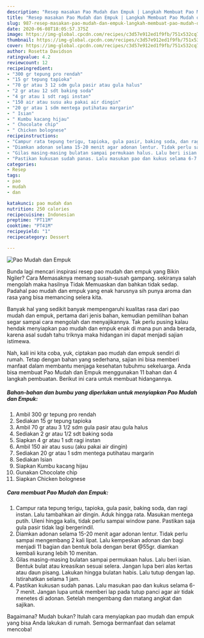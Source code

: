 ```yaml
---
description: "Resep masakan Pao Mudah dan Empuk | Langkah Membuat Pao Mudah dan Empuk Yang Enak Banget"
title: "Resep masakan Pao Mudah dan Empuk | Langkah Membuat Pao Mudah dan Empuk Yang Enak Banget"
slug: 987-resep-masakan-pao-mudah-dan-empuk-langkah-membuat-pao-mudah-dan-empuk-yang-enak-banget
date: 2020-06-08T18:05:57.375Z
image: https://img-global.cpcdn.com/recipes/c3d57e912ed1f9fb/751x532cq70/pao-mudah-dan-empuk-foto-resep-utama.jpg
thumbnail: https://img-global.cpcdn.com/recipes/c3d57e912ed1f9fb/751x532cq70/pao-mudah-dan-empuk-foto-resep-utama.jpg
cover: https://img-global.cpcdn.com/recipes/c3d57e912ed1f9fb/751x532cq70/pao-mudah-dan-empuk-foto-resep-utama.jpg
author: Rosetta Davidson
ratingvalue: 4.2
reviewcount: 12
recipeingredient:
- "300 gr tepung pro rendah"
- "15 gr tepung tapioka"
- "70 gr atau 3 12 sdm gula pasir atau gula halus"
- "2 gr atau 12 sdt baking soda"
- "4 gr atau 1 sdt ragi instan"
- "150 air atau susu aku pakai air dingin"
- "20 gr atau 1 sdm mentega putihatau margarin"
- " Isian"
- " Kumbu kacang hijau"
- " Chocolate chip"
- " Chicken bolognese"
recipeinstructions:
- "Campur rata tepung terigu, tapioka, gula pasir, baking soda, dan ragi instan. Lalu tambahkan air dingin. Aduk hingga rata. Masukan mentega putih. Uleni hingga kalis, tidak perlu sampai window pane. Pastikan saja gula pasir tidak lagi bergerindil."
- "Diamkan adonan selama 15-20 menit agar adonan lentur. Tidak perlu sampai mengembang 2 kali lipat. Lalu kempeskan adonan dan bagi menjadi 11 bagian dan bentuk bola dengan berat @55gr. diamkan kembali kurang lebih 10 menitan."
- "Gilas masing-masing bulatan sampai permukaan halus. Lalu beri isian. Bentuk bulat atau kreasikan sesuai selera. Jangan lupa beri alas kertas atau daun pisang. Lakukan hingga bulatan habis. Lalu tutup dengan lap. Istirahatkan selama 1 jam."
- "Pastikan kukusan sudah panas. Lalu masukan pao dan kukus selama 6-7 menit. Jangan lupa untuk memberi lap pada tutup panci agar air tidak menetes di adonan. Setelah mengembang dan matang angkat dan sajikan."
categories:
- Resep
tags:
- pao
- mudah
- dan

katakunci: pao mudah dan 
nutrition: 250 calories
recipecuisine: Indonesian
preptime: "PT11M"
cooktime: "PT41M"
recipeyield: "1"
recipecategory: Dessert

---
```



![Pao Mudah dan Empuk](https://img-global.cpcdn.com/recipes/c3d57e912ed1f9fb/751x532cq70/pao-mudah-dan-empuk-foto-resep-utama.jpg)

Bunda lagi mencari inspirasi resep pao mudah dan empuk yang Bikin Ngiler? Cara Memasaknya memang susah-susah gampang. sekiranya salah mengolah maka hasilnya Tidak Memuaskan dan bahkan tidak sedap. Padahal pao mudah dan empuk yang enak harusnya sih punya aroma dan rasa yang bisa memancing selera kita.



Banyak hal yang sedikit banyak mempengaruhi kualitas rasa dari pao mudah dan empuk, pertama dari jenis bahan, kemudian pemilihan bahan segar sampai cara mengolah dan menyajikannya. Tak perlu pusing kalau hendak menyiapkan pao mudah dan empuk enak di mana pun anda berada, karena asal sudah tahu triknya maka hidangan ini dapat menjadi sajian istimewa.


Nah, kali ini kita coba, yuk, ciptakan pao mudah dan empuk sendiri di rumah. Tetap dengan bahan yang sederhana, sajian ini bisa memberi manfaat dalam membantu menjaga kesehatan tubuhmu sekeluarga. Anda bisa membuat Pao Mudah dan Empuk menggunakan 11 bahan dan 4 langkah pembuatan. Berikut ini cara untuk membuat hidangannya.

<!--inarticleads1-->

##### Bahan-bahan dan bumbu yang diperlukan untuk menyiapkan Pao Mudah dan Empuk:

1. Ambil 300 gr tepung pro rendah
1. Sediakan 15 gr tepung tapioka
1. Ambil 70 gr atau 3 1/2 sdm gula pasir atau gula halus
1. Sediakan 2 gr atau 1/2 sdt baking soda
1. Siapkan 4 gr atau 1 sdt ragi instan
1. Ambil 150 air atau susu (aku pakai air dingin)
1. Sediakan 20 gr atau 1 sdm mentega putihatau margarin
1. Sediakan  Isian
1. Siapkan  Kumbu kacang hijau
1. Gunakan  Chocolate chip
1. Siapkan  Chicken bolognese




<!--inarticleads2-->

##### Cara membuat Pao Mudah dan Empuk:

1. Campur rata tepung terigu, tapioka, gula pasir, baking soda, dan ragi instan. Lalu tambahkan air dingin. Aduk hingga rata. Masukan mentega putih. Uleni hingga kalis, tidak perlu sampai window pane. Pastikan saja gula pasir tidak lagi bergerindil.
1. Diamkan adonan selama 15-20 menit agar adonan lentur. Tidak perlu sampai mengembang 2 kali lipat. Lalu kempeskan adonan dan bagi menjadi 11 bagian dan bentuk bola dengan berat @55gr. diamkan kembali kurang lebih 10 menitan.
1. Gilas masing-masing bulatan sampai permukaan halus. Lalu beri isian. Bentuk bulat atau kreasikan sesuai selera. Jangan lupa beri alas kertas atau daun pisang. Lakukan hingga bulatan habis. Lalu tutup dengan lap. Istirahatkan selama 1 jam.
1. Pastikan kukusan sudah panas. Lalu masukan pao dan kukus selama 6-7 menit. Jangan lupa untuk memberi lap pada tutup panci agar air tidak menetes di adonan. Setelah mengembang dan matang angkat dan sajikan.




Bagaimana? Mudah bukan? Itulah cara menyiapkan pao mudah dan empuk yang bisa Anda lakukan di rumah. Semoga bermanfaat dan selamat mencoba!
